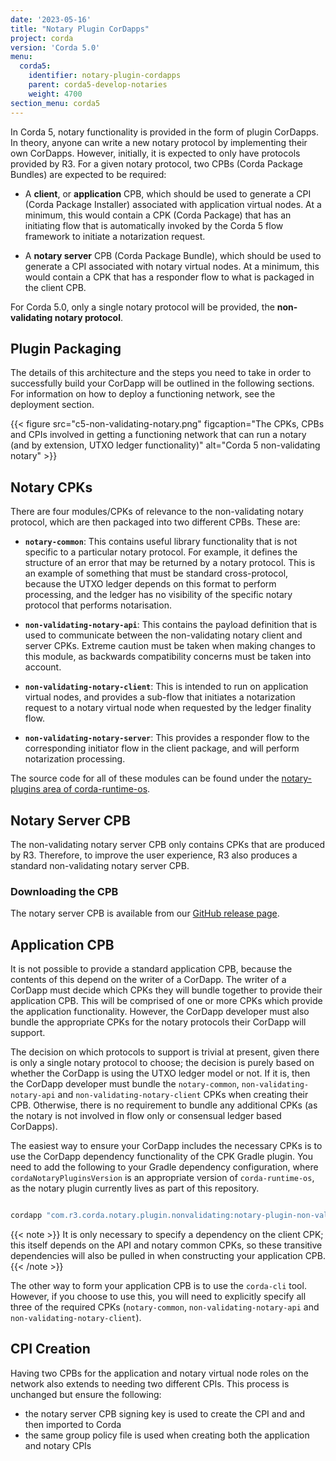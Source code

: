 ```yaml
---
date: '2023-05-16'
title: "Notary Plugin CorDapps"
project: corda
version: 'Corda 5.0'
menu:
  corda5:
    identifier: notary-plugin-cordapps
    parent: corda5-develop-notaries
    weight: 4700
section_menu: corda5
---
```


In Corda 5, notary functionality is provided in the form of plugin CorDapps. In theory, anyone can write a new notary protocol by implementing their own CorDapps. However, initially, it is expected to only have protocols provided by R3. For a given notary protocol, two CPBs (Corda Package Bundles) are expected to be required:

* A **client**, or **application** CPB, which should be used to generate a CPI (Corda Package Installer) associated with application virtual nodes. At a minimum, this would contain a CPK (Corda Package) that has an initiating flow that is automatically invoked by the Corda 5 flow framework to initiate a notarization request.

* A **notary server** CPB (Corda Package Bundle), which should be used to generate a CPI associated with notary virtual nodes. At a minimum, this would contain a CPK that has a responder flow to what is packaged in the client CPB.

For Corda 5.0, only a single notary protocol will be provided, the **non-validating notary protocol**.

## Plugin Packaging
The details of this architecture and the steps you need to take in order to successfully build your CorDapp will be outlined in the following sections. For information on how to deploy a functioning network, see the deployment section.

{{< figure src="c5-non-validating-notary.png" figcaption="The CPKs, CPBs and CPIs involved in getting a functioning network that can run a notary (and by extension, UTXO ledger functionality)" alt="Corda 5 non-validating notary" >}}

## Notary CPKs
There are four modules/CPKs of relevance to the non-validating notary protocol, which are then packaged into two different CPBs. These are:

* **`notary-common`**: This contains useful library functionality that is not specific to a particular notary protocol. For example, it defines the structure of an error that may be returned by a notary protocol. This is an example of something that must be standard cross-protocol, because the UTXO ledger depends on this format to perform processing, and the ledger has no visibility of the specific notary protocol that performs notarisation.

* **`non-validating-notary-api`**: This contains the payload definition that is used to communicate between the non-validating notary client and server CPKs. Extreme caution must be taken when making changes to this module, as backwards compatibility concerns must be taken into account.

* **`non-validating-notary-client`**: This is intended to run on application virtual nodes, and provides a sub-flow that initiates a notarization request to a notary virtual node when requested by the ledger finality flow.

* **`non-validating-notary-server`**: This provides a responder flow to the corresponding initiator flow in the client package, and will perform notarization processing.

The source code for all of these modules can be found under the [notary-plugins area of corda-runtime-os](https://github.com/corda/corda-runtime-os/tree/release/os/5.0/notary-plugins).

## Notary Server CPB

The non-validating notary server CPB only contains CPKs that are produced by R3. Therefore, to improve the user experience, R3 also produces a standard non-validating notary server CPB. 

### Downloading the CPB

The notary server CPB is available from our [GitHub release page](https://github.com/corda/corda-runtime-os/releases/).

<!-- ### Trust the Signing Key

For this beta release, the notary server CPB is signed with a test signing key. To use it, import the certificate as follows:
1. Save the following text into a file named `beta-ca-root.pem`:
   ```shell
   -----BEGIN CERTIFICATE-----
   MIIF0jCCA7qgAwIBAgIUFTJBhIamOXLuz9r5SkcimXAYgjIwDQYJKoZIhvcNAQEL
   BQAwQzELMAkGA1UEBhMCR0IxDzANBgNVBAcMBkxvbmRvbjEPMA0GA1UECgwGUjMg
   THRkMRIwEAYDVQQDDAlSMyBMdGQgQ0EwHhcNMjMwMzMxMTUwNDQ5WhcNMzMwMzI4
   MTUwNDQ5WjBDMQswCQYDVQQGEwJHQjEPMA0GA1UEBwwGTG9uZG9uMQ8wDQYDVQQK
   DAZSMyBMdGQxEjAQBgNVBAMMCVIzIEx0ZCBDQTCCAiIwDQYJKoZIhvcNAQEBBQAD
   ggIPADCCAgoCggIBALI/y1a1ulGST2LljISwzQmnOFSvzDOxA2d2cA2GY+SyBtEz
   vjqo08FD9022KZBa9mU2qHjI7WeT5xFOYVifqmLESDfDz4vWQeMBZ0g4uRQB0IV2
   Vhf85GZNsMeLTvGqU/PXGvzm41oWaVQ5BDTND3Xq2419rsLhbfRsQPSfm8XG7TSc
   pCgcce+lGgZbhJvNxVgbJfdOa87fWCVSbj2V5ihjMvMmIYQDuyDAbT/2+e1R+f4Q
   9JFPgGZTzJLVa0YrGIwIsHg+BO+C3Ws2jfBzXUQAMdLJVq7pAskcBmVw80jek74k
   dYM7rVChX2HgP1eLhT6WktgQvnHEbq3JiLz6Vv58bCCj+QwqmDxY+RELz2q/kc0I
   gclcOJMJlH3eJ8uSmIDKTgWshttKt3ZYIn/LCHd7G5R6zzOu1jzK0s5kfZOiLZSp
   tkPe5X3ZIB8QvSzqmXwGs+PEiUBtzVmxnvnB86hRa4+wC2Y7xl7a4dcWc9u+WHOw
   fSN6YrMTwCzbuv5OzLeVxMsCBgUVISPPmmUB128HF6On/R+CMPxg6NOxIN7o2c0L
   CguSIuzVYvl5RWKr5yMYCxokGGLailuxFKR1tGklnHBk57T5xPPOC4qMudLuCrrL
   H/+aC4bavwNp4BMxzSloRvsfdxGnFiZUTXURz5GKSHtJL6lWUMs8mbFX2Bf1AgMB
   AAGjgb0wgbowDAYDVR0TBAUwAwEB/zAdBgNVHQ4EFgQUY4v68usAz2m45uIlJuG7
   BpfTtEwwfgYDVR0jBHcwdYAUY4v68usAz2m45uIlJuG7BpfTtEyhR6RFMEMxCzAJ
   BgNVBAYTAkdCMQ8wDQYDVQQHDAZMb25kb24xDzANBgNVBAoMBlIzIEx0ZDESMBAG
   A1UEAwwJUjMgTHRkIENBghQVMkGEhqY5cu7P2vlKRyKZcBiCMjALBgNVHQ8EBAMC
   AQYwDQYJKoZIhvcNAQELBQADggIBACZ6osBe61Fi4kVkQ3PHvDkqoR/C2CyW5dCg
   tzxxb6LbQ0eQ2dUkB0TezhYG8pzS1pR7NdyNZtulrCfT6woEScT/fqCklgTyRhff
   OtovEQZIoScDHuVYNfF0YyLg0Wrx5BY65MgQl0r0eGZpwoKkqoTUJQNd8j33nHm9
   cdNQrJFyzMNsTHX3y1KgTZaFGhy2mV6ksjVMbIkrJ5bQADE1vL69XdjH796O0qyG
   LxcxzgU7gcto4d1HKQANjHnGkq2+21Ym4jZdAWJyqdrGG0KnIv8wTRgHz2mc9EJQ
   Aw9iDG2OXv3/Wu07yoJnzu1N9SP+j2dTdG20gkWus6/mAG1q3CmNdoeplmWBTRqp
   4MD3OznUKQZowCyEPgHSCxUEiG5es7FU9PzftGj7io/dWh/ss2gKVU2bod0ZQ5mp
   DeWVp76rz5yyx8ML5lh7sMUDW2Xx9kvPuU9tCtm3xh69twu4BPkJGYzAUVtAT3yT
   EuJURe1SYX/flGYwSf15MqBw1wSHni5hGZjAkpkM3FB0ZB5qbTWYKjwCFPE9pW/u
   fPwKPUf4lWofmdcYnxnYGi2OGFU/gRTHM0NTOt3GY9AAA9KmgQS/TOdpI09G7ab9
   QZArILPG4B+RbykFOOAkWY0aJLg3Cwn9tuhtES7p2Jum3jwU6GS0YLZXk3iK3Scv
   0OXjjmtQ
   -----END CERTIFICATE-----
   ```
   
2. Import the `beta-ca-root.pem` file into the keystore:
   ```
   keytool -importcert -keystore signingkeys.pfx -storepass "keystore password" -noprompt -alias beta-ca-root -file beta-ca-root.pem
   ``` -->

## Application CPB

It is not possible to provide a standard application CPB, because the contents of this depend on the writer of a CorDapp. The writer of a CorDapp must decide which CPKs they will bundle together to provide their application CPB. This will be comprised of one or more CPKs which provide the application functionality. However, the CorDapp developer must also bundle the appropriate CPKs for the notary protocols their CorDapp will support.

The decision on which protocols to support is trivial at present, given there is only a single notary protocol to choose; the decision is purely based on whether the CorDapp is using the UTXO ledger model or not. If it is, then the CorDapp developer must bundle the `notary-common`, `non-validating-notary-api` and `non-validating-notary-client` CPKs when creating their CPB. Otherwise, there is no requirement to bundle any additional CPKs (as the notary is not involved in flow only or consensual ledger based CorDapps).

The easiest way to ensure your CorDapp includes the necessary CPKs is to use the CorDapp dependency functionality of the CPK Gradle plugin. You need to add the following to your Gradle dependency configuration, where `cordaNotaryPluginsVersion` is an appropriate version of `corda-runtime-os`, as the notary plugin currently lives as part of this repository.

```kotlin

cordapp "com.r3.corda.notary.plugin.nonvalidating:notary-plugin-non-validating-client:$cordaNotaryPluginsVersion"

```


{{< note >}}
It is only necessary to specify a dependency on the client CPK; this itself depends on the API and notary common CPKs, so these transitive dependencies will also be pulled in when constructing your application CPB.
{{< /note >}}

The other way to form your application CPB is to use the `corda-cli` tool. However, if you choose to use this, you will need to explicitly specify all three of the required CPKs (`notary-common`, `non-validating-notary-api` and `non-validating-notary-client`).

## CPI Creation

Having two CPBs for the application and notary virtual node roles on the network also extends to needing two different CPIs. This process is unchanged but ensure the following:
* the notary server CPB signing key is used to create the CPI and and then imported to Corda
* the same group policy file is used when creating both the application and notary CPIs